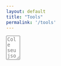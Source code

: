 ```yaml
---
layout: default
title: "Tools"
permalink: '/tools'
---
```

<script src="https://ajax.googleapis.com/ajax/libs/jquery/3.5.1/jquery.min.js"></script>
<script src="{{ base.url | prepend: site.url }}/assets/libs/jsonlint.js"></script>

<textarea id="jsonText" name="jsonText"
          rows="4" cols="2" placeholder="Cole seu json aqui">
</textarea>

<script>
// self executing function here
    (()=> {

        import JsonViewer from './jsonViewer';

        $('#jsonText').on('input', ()=> {
            console.log($('#jsonText').val())
            const jsonParsed = jsonlint.parse($('#jsonText').val());
            console.log(jsonParsed);
            new JsonViewer({
                container: document.body, 
                data: jsonParsed, 
                theme: 'light', 
                expand: false
            });
        });
       
    })();
</script>

